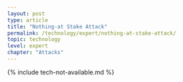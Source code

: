 ```yaml
---
layout: post
type: article
title: "Nothing-at Stake Attack"
permalink: /technology/expert/nothing-at-stake-attack/
topic: technology
level: expert
chapter: "Attacks"
---
```


{% include tech-not-available.md %}
